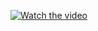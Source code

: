 [![Watch the video](https://i.imgur.com/vKb2F1B.png)](https://github.com/nmochalova/JavaAppium/blob/master/video/mobile_web.webm)